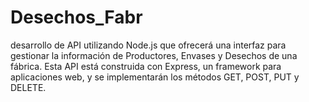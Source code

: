 # Desechos_Fabr
desarrollo de API utilizando Node.js que ofrecerá una interfaz para gestionar la información de Productores, Envases y Desechos de una fábrica. Esta API está construida con Express, un framework para aplicaciones web, y se implementarán los métodos GET, POST, PUT y DELETE. 
